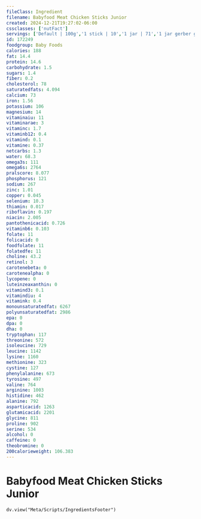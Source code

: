```yaml
---
fileClass: Ingredient
filename: Babyfood Meat Chicken Sticks Junior
created: 2024-12-21T19:27:02-06:00
cssclasses: ['nutFact']
servings: ['Default | 100g','1 stick | 10','1 jar | 71','1 jar gerber graduate (2.5 oz) | 71']
id: 172249
foodgroup: Baby Foods
calories: 188
fat: 14.4
protein: 14.6
carbohydrate: 1.5
sugars: 1.4
fiber: 0.2
cholesterol: 78
saturatedfats: 4.094
calcium: 73
iron: 1.56
potassium: 106
magnesium: 14
vitaminaiu: 11
vitaminarae: 3
vitaminc: 1.7
vitaminb12: 0.4
vitamind: 0.1
vitamine: 0.37
netcarbs: 1.3
water: 68.3
omega3s: 111
omega6s: 2764
pralscore: 8.077
phosphorus: 121
sodium: 267
zinc: 1.01
copper: 0.045
selenium: 10.3
thiamin: 0.017
riboflavin: 0.197
niacin: 2.005
pantothenicacid: 0.726
vitaminb6: 0.103
folate: 11
folicacid: 0
foodfolate: 11
folatedfe: 11
choline: 43.2
retinol: 3
carotenebeta: 0
carotenealpha: 0
lycopene: 0
luteinzeaxanthin: 0
vitamind3: 0.1
vitamindiu: 4
vitamink: 0.4
monounsaturatedfat: 6267
polyunsaturatedfat: 2986
epa: 0
dpa: 0
dha: 0
tryptophan: 117
threonine: 572
isoleucine: 729
leucine: 1142
lysine: 1160
methionine: 323
cystine: 127
phenylalanine: 673
tyrosine: 497
valine: 764
arginine: 1003
histidine: 462
alanine: 792
asparticacid: 1263
glutamicacid: 2201
glycine: 811
proline: 902
serine: 534
alcohol: 0
caffeine: 0
theobromine: 0
200calorieweight: 106.383
---
```


# Babyfood Meat Chicken Sticks Junior

```dataviewjs
dv.view("Meta/Scripts/IngredientsFooter")
```